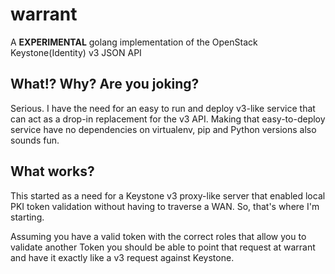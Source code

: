 # warrant

A **EXPERIMENTAL** golang implementation of the OpenStack Keystone(Identity) v3 JSON API

## What!? Why? Are you joking?

Serious. I have the need for an easy to run and deploy v3-like service that can
act as a drop-in replacement for the v3 API. Making that easy-to-deploy service
have no dependencies on virtualenv, pip and Python versions also sounds fun.

## What works?

This started as a need for a Keystone v3 proxy-like server that enabled local PKI
token validation without having to traverse a WAN. So, that's where I'm starting.

Assuming you have a valid token with the correct roles that allow you to validate
another Token you should be able to point that request at warrant and have it
exactly like a v3 request against Keystone.
